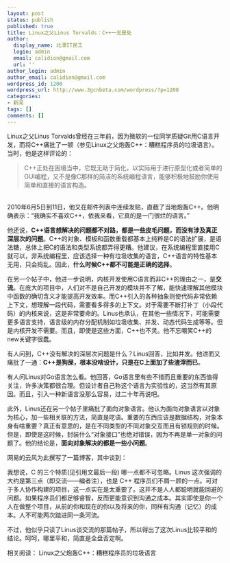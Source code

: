 ```yaml
---
layout: post
status: publish
published: true
title: Linux之父Linus Torvalds：C++一无是处
author:
  display_name: 北漂IT民工
  login: admin
  email: calidion@gmail.com
  url: ''
author_login: admin
author_email: calidion@gmail.com
wordpress_id: 1200
wordpress_url: http://www.3gcnbeta.com/wordpress/?p=1200
categories:
- 新闻
tags: []
comments: []
---
```

<p>Linux之父Linus Torvalds曾经在三年前，因为微软的一位同学质疑Git用C语言开发，而将C++痛批了一顿（参见Linux之父炮轰C++：糟糕程序员的垃圾语言）。当时，他是这样评论的：</p>
<blockquote><p>C++正处在困境当中，它既无助于简化，以实际用于进行原型化或者简单的GUI编程，又不是像C那样的简洁的系统编程语言，能够积极地鼓励你使用简单和直接的语言构造。</blockquote><br />
2010年6月5日到11日，他又在邮件列表中连续发贴，直截了当地炮轰C++。他明确表示：&ldquo;我确实不喜欢C++，依我来看，它真的是一门很烂的语言。&rdquo;</p>
<p>他还说，<strong>C++语言想解决的问题都不对路，都是一些皮毛问题，而没有涉及真正深层次的问题</strong>。C++的对象、模板和函数重载都基本上纯粹是C的语法扩展，是语法糖，总体上把C的语法和类型系统都弄得更糟。他建议，在系统编程里直接用C就可以，非系统编程里，应该选择一种有垃圾收集的语言，C++语言的特性基本无用，只会捣乱。因此，<strong>什么时候C++都不可能是正确的选择</strong>。</p>
<p>在另一个帖子中，他进一步说明，内核开发使用C语言而非C++的理由之一，是<strong>交流</strong>。在庞大的项目中，人们对不是自己开发的模块并不了解，能快速理解其他模块中函数的确切含义才能提高开发效率。而C++引入的各种抽象则使代码非常依赖上下文，想理解一段代码，需要看多得多的上下文。对于需要不断打补丁（小段代码）的内核来说，这是非常要命的。Linus也承认，在其他一些情况下，可能需要更多语言支持，语言级的内存分配机制如垃圾收集、并发、动态代码生成等等。但是内核开发不需要。而且，即使是这些方面，C++也不灵。他不忘嘲笑C++的new关键字很蠢。</p>
<p>有人问到，C++没有解决的深层次问题是什么？Linus回答，比如并发。他进而又痛批了一通：<strong>C++是狗屎，根本没啥设计，只是在C上面加了些渣滓而已</strong>。</p>
<p>有人问Linus对Go语言怎么看。他回答，Go语言里有些不错而且重要的东西值得关注，许多决策都很合理。但设计者自己称这个语言为实验性的，这当然有其原因。而且，引入一种新语言没那么容易，过二十年再说吧。</p>
<p>此外，Linus还在另一个帖子里痛批了面向对象语言。他认为面向对象语言以对象为核心，加一些相关联的方法，简直是呓语。重要的东西应该是数据结构，对象本身有啥重要？真正有意思的，是在不同类型的不同对象交互而且有锁规则的时候。但是，即使是这时候，封装什么&ldquo;对象接口&rdquo;也绝对错误，因为不再是单一对象的问题了。他的结论是，<strong>面向对象解决的都是一些小问题</strong>。</p>
<p>网易的云风为此撰写了一篇博客，其中谈到：</p>
<p>我想说，C 的三个特质(见引用文最后一段) 哪一点都不可忽略。Linus 这次强调的大约是第三点（即交流&mdash;&mdash;编者注），也是 C++ 程序员们不屑一顾的一点。可对于多人协作构建的项目，这一点实在是太重要了。这并不是人人都聪明就能回避的问题。如果程序员们都足够睿智，反而更能意识到沟通之成本。其实即使是你一个人在做整个项目，从前的你和现在的你以及将来的你，同样有沟通（记忆）的成本。人不可能两次踏进同一条河流。</p>
<p>不过，他似乎只读了Linus谈交流的那篇帖子，所以得出了这次Linus比较平和的结论。呵呵，哪里平和，简直是全盘否定啊。</p>
<p>相关阅读： Linux之父炮轰C++：糟糕程序员的垃圾语言</p>
